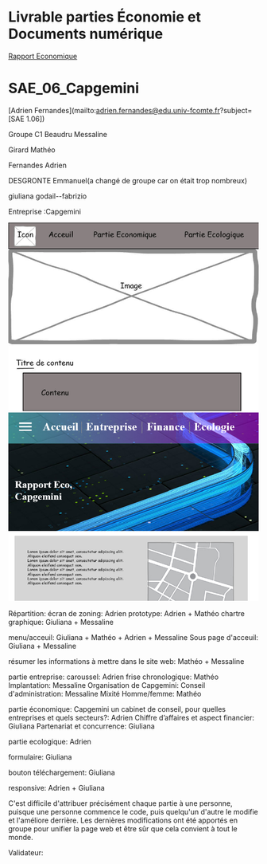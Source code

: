 # Livrable parties Économie et Documents numérique
[Rapport Economique](doc/Fernandes_SAES106_C1_Capgemini.pdf)

# SAE_06_Capgemini
[Adrien Fernandes](mailto:adrien.fernandes@edu.univ-fcomte.fr?subject=[SAE 1.06]) 

Groupe C1 
Beaudru Messaline

Girard Mathéo

Fernandes Adrien

DESGRONTE Emmanuel(a changé de groupe car on était trop nombreux)

giuliana godail--fabrizio

Entreprise :Capgemini

![écran de zoning](doc/Ecran_zoning.jpg)
![écran de prototype](doc/Ecran_prototype.jpg)

Répartition:
  écran de zoning: Adrien
  prototype: Adrien + Mathéo
  chartre graphique: Giuliana + Messaline
  
  menu/acceuil: Giuliana + Mathéo + Adrien + Messaline
  Sous page d'acceuil: Giuliana + Messaline
  
  résumer les informations à mettre dans le site web: Mathéo + Messaline
  
  partie entreprise:
            caroussel: Adrien
            frise chronologique: Mathéo
            Implantation: Messaline
            Organisation de Capgemini:
                  Conseil d'administration: Messaline
                  Mixité Homme/femme: Mathéo
            
  partie économique:
            Capgemini un cabinet de conseil, pour quelles entreprises et quels secteurs?: Adrien
            Chiffre d’affaires et aspect financier: Giuliana
            Partenariat et concurrence: Giuliana
            
  partie ecologique: Adrien
  
  formulaire: Giuliana
  
  bouton téléchargement: Giuliana
  
  responsive: Adrien + Giuliana
 
  C'est difficile d'attribuer précisément chaque partie à une personne, puisque une personne commence le code, puis quelqu'un d'autre le modifie et l'améliore derrière. Les dernières modifications ont été apportés en groupe pour unifier la page web et être sûr que cela convient à tout le monde.
  
  
Validateur:
  
  
  
